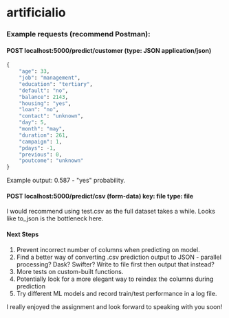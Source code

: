 # artificialio


### Example requests (recommend Postman):

#### POST localhost:5000/predict/customer (type: JSON application/json)
```python
{
    "age": 33,
    "job": "management",
    "education": "tertiary",
    "default": "no",
    "balance": 2143,
    "housing": "yes",
    "loan": "no",
    "contact": "unknown",
    "day": 5,
    "month": "may",
    "duration": 261,
    "campaign": 1,
    "pdays": -1,
    "previous": 0,
    "poutcome": "unknown"
}
```
Example output: 0.587 - "yes" probability.

#### POST localhost:5000/predict/csv (form-data) key: file type: file
I would recommend using test.csv as the full dataset takes a while. Looks like to_json is the bottleneck here.


#### Next Steps

1. Prevent incorrect number of columns when predicting on model.
2. Find a better way of converting .csv prediction output to JSON - parallel processing? Dask? Swifter? Write to file first then output that instead?
3. More tests on custom-built functions.
4. Potentially look for a more elegant way to reindex the columns during prediction
5. Try different ML models and record train/test performance in a log file.


I really enjoyed the assignment and look forward to speaking with you soon!
